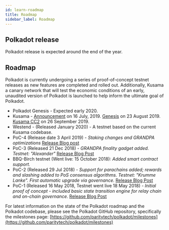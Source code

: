 ```yaml
---
id: learn-roadmap
title: Roadmap
sidebar_label: Roadmap
---
```


## Polkadot release

Polkadot release is expected around the end of the year.

## Roadmap

Polkadot is currently undergoing a series of proof-of-concept testnet releases as new features are completed and rolled out. Additionally, Kusama a canary network that will test the economic conditions of an early, unaudited version of Polkadot is launched to help inform the ultimate goal of Polkadot.

- Polkadot Genesis - Expected early 2020.
- Kusama - [Announcement](https://polkadot.network/kusama-network-the-canary-network/) on 16 July, 2019. [Genesis](https://polkadot.network/kusama-rollout-and-governance/) on 23 August 2019. [Kusama CC2](https://polkadot.network/kusama-cc2/) on 26 September 2019.
- Westend - (Released January 2020) - A testnet based on the current Kusama codebase.
- PoC-4 (Release date 3 April 2019) - _Staking changes and GRANDPA optimizations_ [Release Blog post](https://medium.com/polkadot-network/polkadot-proof-of-concept-4-arrives-with-new-ways-to-stake-3b27037346cc)
- PoC-3 (Released 21 Dec 2018) - _GRANDPA finality gadget added. Testnet: "Alexander"_ [Release Blog Post](https://medium.com/coinmonks/polkadot-hello-world-3-poc-3-on-substrate-is-here-c45d100f72e3)
- BBQ-Birch testnet (Went live: 15 October 2018): _Added smart contract support._
- PoC-2 (Released 29 Jul 2018) - _Support for parachains added; rewards and slashing added to PoS consensus algorithms. Testnet: "Krumme Lanke". First automatic upgrade via governance._ [Release Blog Post](https://medium.com/polkadot-network/polkadot-poc-2-is-here-parachains-runtime-upgrades-and-libp2p-networking-7035bb141c25)
- PoC-1 (Released 16 May 2018, Testnet went live 18 May 2018) - _Initial proof of concept - included basic state transition engine for relay chain and on-chain governance._ [Release Blog Post](https://medium.com/polkadot-network/now-live-polkadot-proof-of-concept-1-3e718512a8d)

For latest information on the state of the Polkadot roadmap and the Polkadot codebase, please see the Polkadot GitHub repository, specifically the milestones page: [https://github.com/paritytech/polkadot/milestones](https://github.com/paritytech/polkadot/milestones)

